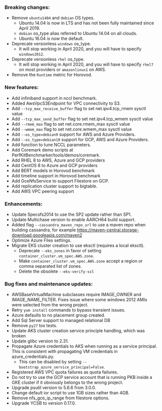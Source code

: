 ### Breaking changes:

-   Remove `ubuntu1404` and `debian` OS types.
    -   Ubuntu 14.04 is now in LTS and has not been fully maintained since
        April 2019.
    -   `debian` os_type alias referred to Ubuntu 14.04 on all clouds.
    -   Ubuntu 16.04 is now the default.
-   Deprecate versionless `windows` os_type.
    -   It will stop working in April 2020, and you will have to specify
        `windows2012`.
-   Deprecate versionless `rhel` os_type.
    -   It will stop working in April 2020, and you will have to specify `rhel7`
        on most providers or `amazonlinux1` on AWS.
-   Remove the `Runtime` metric for Horovod.

### New features:

-   Add infiniband support in nccl benchmark.
-   Added AwsVpcS3Endpoint for VPC connectivity to S3.
-   Add `--tcp_max_receive_buffer` flag to set net.ipv4.tcp_rmem sysctl value
-   Add `--tcp_max_send_buffer` flag to set net.ipv4.tcp_wmem sysctl value
-   Add `--rmem_max` flag to set net.core.rmem_max sysctl value
-   Add `--wmem_max` flag to set net.core.wmem_max sysctl value
-   Add `--os_type=debian9` support for AWS and Azure Providers.
-   Add `--os_type=debian10` support for GCP, AWS and Azure Providers.
-   Add function to tune NCCL parameters.
-   Add Coremark demo scripts at PerfKitBenchmarker/tools/demos/coremark.
-   Add RHEL 8 to AWS, Azure and GCP providers
-   Add CentOS 8 to Azure and GCP providers
-   Add BERT models in Horovod benchmark
-   Add timeline support in Horovod benchmark
-   Add GceNfsService to support Filestore on GCP.
-   Add replication cluster support to bigtable.
-   Add AWS VPC peering support

### Enhancements:

-   Update Specsfs2014 to use the SP2 update rather than SP1.
-   Update Multichase version to enable AARCH64 build support.
-   Added flag `--cassandra_maven_repo_url` to use a maven repo when building
    cassandra, for example
    https://maven-central.storage-download.googleapis.com/maven2
-   Optimize Azure Files settings.
-   Migrate EKS cluster creation to use eksctl (requires a local eksctl).
    -   Deprecate `--eks_zones` in favor of setting
        `container_cluster.vm_spec.AWS.zone`.
    -   Make `container_cluster.vm_spec.AWS.zone` accept a region or comma
        separated list of zones.
    -   Delete the obsolete `--eks-verify-ssl`

### Bug fixes and maintenance updates:

-   AWSBaseVirtualMachine subclasses require IMAGE_OWNER and IMAGE_NAME_FILTER.
    Fixes issue where some windows 2012 AMIs were selected from the wrong
    project.
-   Retry `yum install` commands to bypass transient issues.
-   Azure defaults to no placement group created.
-   Add Sql Server support to managed relational DB
-   Remove `py27` tox tests.
-   Update AKS cluster creation service principle handling, which was broken
-   Update glibc version to 2.31.
-   Propagate Azure credentials to AKS when running as a service principal. This
    is consistent with propagating VM credentials in azure_credentials.py.
    -   This can be disabled by setting
        `--bootstrap_azure_service_principal=False`.
-   Registered AWS VPC quota failures as quota failures.
-   Do not try to use the GCP service account that is running PKB inside a GKE
    cluster if it obviously belongs to the wrong project.
-   Upgrade psutil version to 5.6.6 from 3.0.0.
-   Change default ior script to use 1GB sizes rather than 4GB.
-   Remove nfs_gce_ip_range from filestore options.
-   Upgrade YCSB to version 0.17.0.
